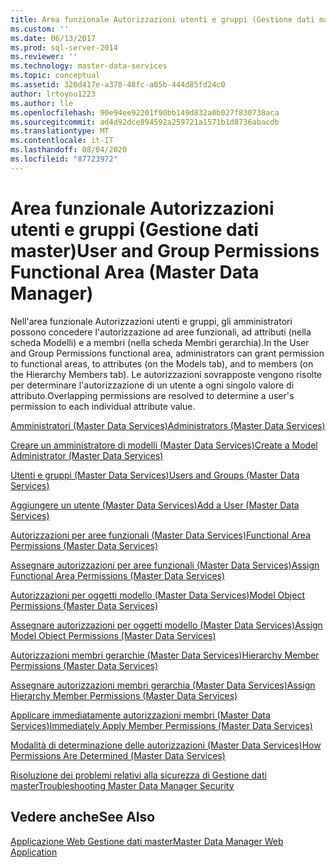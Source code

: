 ```yaml
---
title: Area funzionale Autorizzazioni utenti e gruppi (Gestione dati master) | Microsoft Docs
ms.custom: ''
ms.date: 06/13/2017
ms.prod: sql-server-2014
ms.reviewer: ''
ms.technology: master-data-services
ms.topic: conceptual
ms.assetid: 320d417e-a370-48fc-a05b-444d85fd24c0
author: lrtoyou1223
ms.author: lle
ms.openlocfilehash: 90e94ee92201f90bb149d832a0b027f830738aca
ms.sourcegitcommit: ad4d92dce894592a259721a1571b1d8736abacdb
ms.translationtype: MT
ms.contentlocale: it-IT
ms.lasthandoff: 08/04/2020
ms.locfileid: "87723972"
---
```

# <a name="user-and-group-permissions-functional-area-master-data-manager"></a><span data-ttu-id="54d1c-102">Area funzionale Autorizzazioni utenti e gruppi (Gestione dati master)</span><span class="sxs-lookup"><span data-stu-id="54d1c-102">User and Group Permissions Functional Area (Master Data Manager)</span></span>
  <span data-ttu-id="54d1c-103">Nell'area funzionale Autorizzazioni utenti e gruppi, gli amministratori possono concedere l'autorizzazione ad aree funzionali, ad attributi (nella scheda Modelli) e a membri (nella scheda Membri gerarchia).</span><span class="sxs-lookup"><span data-stu-id="54d1c-103">In the User and Group Permissions functional area, administrators can grant permission to functional areas, to attributes (on the Models tab), and to members (on the Hierarchy Members tab).</span></span> <span data-ttu-id="54d1c-104">Le autorizzazioni sovrapposte vengono risolte per determinare l'autorizzazione di un utente a ogni singolo valore di attributo.</span><span class="sxs-lookup"><span data-stu-id="54d1c-104">Overlapping permissions are resolved to determine a user's permission to each individual attribute value.</span></span>  
  
 [<span data-ttu-id="54d1c-105">Amministratori &#40;Master Data Services&#41;</span><span class="sxs-lookup"><span data-stu-id="54d1c-105">Administrators &#40;Master Data Services&#41;</span></span>](administrators-master-data-services.md)  
  
 [<span data-ttu-id="54d1c-106">Creare un amministratore di modelli &#40;Master Data Services&#41;</span><span class="sxs-lookup"><span data-stu-id="54d1c-106">Create a Model Administrator &#40;Master Data Services&#41;</span></span>](../../2014/master-data-services/create-a-model-administrator-master-data-services.md)  
  
 [<span data-ttu-id="54d1c-107">Utenti e gruppi &#40;Master Data Services&#41;</span><span class="sxs-lookup"><span data-stu-id="54d1c-107">Users and Groups &#40;Master Data Services&#41;</span></span>](../../2014/master-data-services/users-and-groups-master-data-services.md)  
  
 [<span data-ttu-id="54d1c-108">Aggiungere un utente &#40;Master Data Services&#41;</span><span class="sxs-lookup"><span data-stu-id="54d1c-108">Add a User &#40;Master Data Services&#41;</span></span>](../../2014/master-data-services/add-a-user-master-data-services.md)  
  
 [<span data-ttu-id="54d1c-109">Autorizzazioni per aree funzionali &#40;Master Data Services&#41;</span><span class="sxs-lookup"><span data-stu-id="54d1c-109">Functional Area Permissions &#40;Master Data Services&#41;</span></span>](../../2014/master-data-services/functional-area-permissions-master-data-services.md)  
  
 [<span data-ttu-id="54d1c-110">Assegnare autorizzazioni per aree funzionali &#40;Master Data Services&#41;</span><span class="sxs-lookup"><span data-stu-id="54d1c-110">Assign Functional Area Permissions &#40;Master Data Services&#41;</span></span>](../../2014/master-data-services/assign-functional-area-permissions-master-data-services.md)  
  
 [<span data-ttu-id="54d1c-111">Autorizzazioni per oggetti modello &#40;Master Data Services&#41;</span><span class="sxs-lookup"><span data-stu-id="54d1c-111">Model Object Permissions &#40;Master Data Services&#41;</span></span>](../../2014/master-data-services/model-object-permissions-master-data-services.md)  
  
 [<span data-ttu-id="54d1c-112">Assegnare autorizzazioni per oggetti modello &#40;Master Data Services&#41;</span><span class="sxs-lookup"><span data-stu-id="54d1c-112">Assign Model Object Permissions &#40;Master Data Services&#41;</span></span>](../../2014/master-data-services/assign-model-object-permissions-master-data-services.md)  
  
 [<span data-ttu-id="54d1c-113">Autorizzazioni membri gerarchie &#40;Master Data Services&#41;</span><span class="sxs-lookup"><span data-stu-id="54d1c-113">Hierarchy Member Permissions &#40;Master Data Services&#41;</span></span>](../../2014/master-data-services/hierarchy-member-permissions-master-data-services.md)  
  
 [<span data-ttu-id="54d1c-114">Assegnare autorizzazioni membri gerarchia &#40;Master Data Services&#41;</span><span class="sxs-lookup"><span data-stu-id="54d1c-114">Assign Hierarchy Member Permissions &#40;Master Data Services&#41;</span></span>](../../2014/master-data-services/assign-hierarchy-member-permissions-master-data-services.md)  
  
 [<span data-ttu-id="54d1c-115">Applicare immediatamente autorizzazioni membri &#40;Master Data Services&#41;</span><span class="sxs-lookup"><span data-stu-id="54d1c-115">Immediately Apply Member Permissions &#40;Master Data Services&#41;</span></span>](../../2014/master-data-services/immediately-apply-member-permissions-master-data-services.md)  
  
 [<span data-ttu-id="54d1c-116">Modalità di determinazione delle autorizzazioni &#40;Master Data Services&#41;</span><span class="sxs-lookup"><span data-stu-id="54d1c-116">How Permissions Are Determined &#40;Master Data Services&#41;</span></span>](../../2014/master-data-services/how-permissions-are-determined-master-data-services.md)  
  
 [<span data-ttu-id="54d1c-117">Risoluzione dei problemi relativi alla sicurezza di Gestione dati master</span><span class="sxs-lookup"><span data-stu-id="54d1c-117">Troubleshooting Master Data Manager Security</span></span>](https://social.technet.microsoft.com/wiki/contents/articles/troubleshooting-master-data-manager-security-master-data-services.aspx)  
  
## <a name="see-also"></a><span data-ttu-id="54d1c-118">Vedere anche</span><span class="sxs-lookup"><span data-stu-id="54d1c-118">See Also</span></span>  
 [<span data-ttu-id="54d1c-119">Applicazione Web Gestione dati master</span><span class="sxs-lookup"><span data-stu-id="54d1c-119">Master Data Manager Web Application</span></span>](../../2014/master-data-services/master-data-manager-web-application.md)  
  
  
